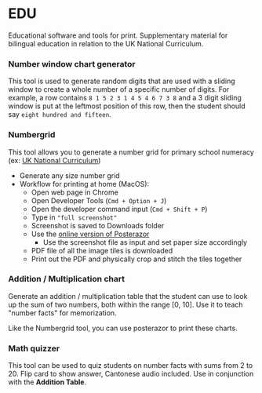 # EDU

Educational software and tools for print. Supplementary material for bilingual education in relation to the UK National Curriculum.

### Number window chart generator

This tool is used to generate random digits that are used with a sliding window to create a whole number of a specific number of digits.
For example, a row contains `8 1 5 2 3 1 4 5 4 6 7 3 8` and a 3 digit sliding window is put at the leftmost position of this row, then the student should say `eight hundred and fifteen`.


### Numbergrid

This tool allows you to generate a number grid for primary school numeracy (ex: [UK National Curriculum](https://www.gov.uk/government/publications/teaching-mathematics-in-primary-schools))

- Generate any size number grid
- Workflow for printing at home (MacOS):
    - Open web page in Chrome
    - Open Developer Tools (`Cmd + Option + J`)
    - Open the developer command input (`Cmd + Shift + P`)
    - Type in `"full screenshot"`
    - Screenshot is saved to Downloads folder
    - Use the [online version of Posterazor](https://posterazor.sourceforge.io/online)
        - Use the screenshot file as input and set paper size accordingly
    - PDF file of all the image tiles is downloaded
    - Print out the PDF and physically crop and stitch the tiles together

### Addition / Multiplication chart

Generate an addition / multiplication table that the student can use to look up the sum of two numbers, both within the range [0, 10]. Use it to teach "number facts" for memorization.

Like the Numbergrid tool, you can use posterazor to print these charts.

### Math quizzer

This tool can be used to quiz students on number facts with sums from 2 to 20. Flip card to show answer, Cantonese audio included. Use in conjunction with the **Addition Table**.

